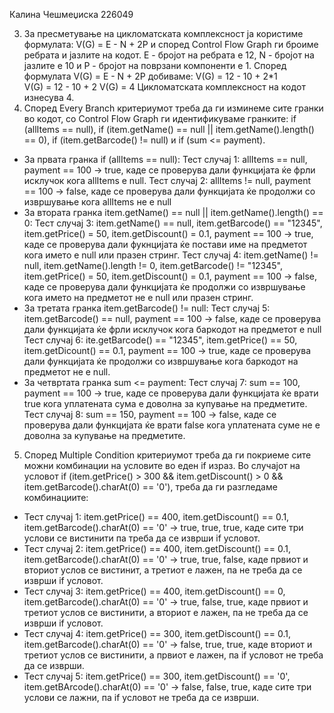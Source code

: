 Калина Чешмеџиска 226049

3. За пресметување на цикломатската комплексност ја користиме формулата: V(G) = E - N + 2P и според Control Flow Graph ги броиме ребрата и јазлите на кодот. Е - бројот на ребрата е 12, N - бројот на јазлите е 10 и Р - бројот на поврзани компоненти е 1. 
Според формулата V(G) = E - N + 2P добиваме: 
V(G) = 12 - 10 + 2*1   
V(G) = 12 - 10 + 2
V(G) = 4
Цикломатската комплексност на кодoт изнесува 4.
4. Според Every Branch критериумот треба да ги изминеме сите гранки во кодот, со Control Flow Graph ги идентификуваме гранките: if (allItems == null), if (item.getName() == null || item.getName().length() == 0), if (item.getBarcode() != null) и if (sum <= payment).
- За првата гранка if (allItems == null):
Тест случај 1: allItems == null, payment == 100 -> true, каде се проверува дали функцијата ќе фрли исклучок кога allItems е null. 
Тест случај 2: allItems != null, payment == 100 -> false, каде се проверува дали функцијата ќе продолжи со извршување кога allItems не е null
- За втората гранка item.getName() == null || item.getName().length() == 0: 
Тест случај 3: item.getName() == null, item.getBarcode() == "12345", item.getPrice() = 50, item.getDiscount() = 0.1, payment == 100 -> true, каде се проверува дали фукнцијата ќе постави име на предметот кога името е null или празен стринг.
Тест случај 4: item.getName() != null, item.getName().length != 0, item.getBarcode() != "12345", item.getPrice() = 50, item.getDiscount() = 0.1, payment == 100 -> false, каде се проверува дали функцијата ќе продолжи со извршување кога името на предметот не е null или празен стринг.
- За третата гранка item.getBarcode() != null:
Тест случај 5: item.getBarcode() == null, payment == 100 -> false, каде се проверува дали функцијата ќе фрли исклучок кога баркодот на предметот е null 
Тест случај 6: ite.getBarcode() == "12345", item.getPrice() == 50, item.getDicount() == 0.1, payment == 100 -> true, каде се проверува дали функцијата ќе продолжи со извршување кога баркодот на предметот не е null.
- За четвртата гранка sum <= payment:
Тест случај 7: sum == 100, payment == 100 -> true, каде се проверува дали функцијата ќе врати true кога уплатената сума е доволна за купување на предметите.
Тест случај 8: sum == 150, payment == 100 -> false, каде се проверува дали функцијата ќе врати false кога уплатената суме не е доволна за купување на предметите.
 5. Според Multiple Condition критериумот  треба да ги покриеме сите можни комбинации на условите во еден if израз.
Во случајот на условот if (item.getPrice() > 300 && item.getDiscount() > 0 && item.getBarcode().charAt(0) == '0'), треба да ги разгледаме комбинациите:
- Тест случај 1: item.getPrice() == 400, item.getDiscount() == 0.1, item.getBarcode().charAt(0) == '0' -> true, true, true, каде сите три услови се вистинити па треба да се изврши if условот.
- Тест случај 2: item.getPrice() == 400, item.getDiscount() == 0.1, item.getBarcode().charAt(0) == '0' -> true, true, false, каде првиот и вториот услов се вистинит, а третиот е лажен, па не треба да се изврши if условот.
- Тест случај 3: item.getPrice() == 400, item.getDiscount() == 0, item.getBarcode().charAt(0) == '0' -> true, false, true, каде првиот и третиот услов се вистинити, а вториот е лажен, па не треба да се изврши if условот.
- Тест случај 4: item.getPrice() == 300, item.getDiscount() == 0.1, item.getBarcode().charAt(0) == '0' -> false, true, true, каде вториот и третиот услов се вистинити, а првиот е лажен, па if условот не треба да се изврши. 
- Тест случај 5: item.getPrice() == 300, item.getDiscount() == '0', item.getBArcode().charAt(0) == '0' -> false, false, true, каде сите три услови се лажни, па if условот не треба да се изврши.

